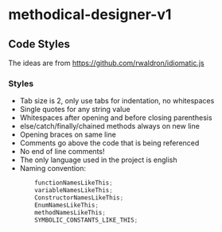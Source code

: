 # methodical-designer-v1

## Code Styles
The ideas are from https://github.com/rwaldron/idiomatic.js

### Styles
- Tab size is 2, only use tabs for indentation, no whitespaces
- Single quotes for any string value
- Whitespaces after opening and before closing parenthesis
- else/catch/finally/chained methods always on new line
- Opening braces on same line
- Comments go above the code that is being referenced
- No end of line comments!
- The only language used in the project is english
- Naming convention:
    ```javascript
        functionNamesLikeThis;
        variableNamesLikeThis;
        ConstructorNamesLikeThis;
        EnumNamesLikeThis;
        methodNamesLikeThis;
        SYMBOLIC_CONSTANTS_LIKE_THIS;
    ```